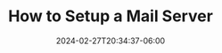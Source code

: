 ---
date: '2024-02-27T20:34:37-06:00'
title: 'How to Setup a Mail Server'
draft: true
tags: []
description: "How to setup a mail server. Use a custom email domain and look professional."
---
